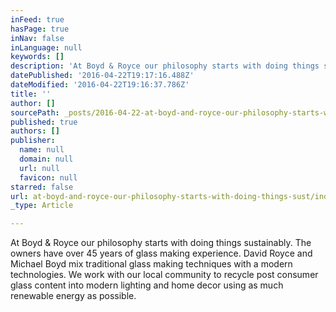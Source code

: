 ```yaml
---
inFeed: true
hasPage: true
inNav: false
inLanguage: null
keywords: []
description: 'At Boyd & Royce our philosophy starts with doing things sustainably. The owners have over 45 years of glass making experience. David Royce and Michael Boyd mix traditional glass making techniques with a modern technologies. We work with our local community to recycle post consumer glass content into modern lighting and home decor using as much renewable energy as possible.'
datePublished: '2016-04-22T19:17:16.488Z'
dateModified: '2016-04-22T19:16:37.786Z'
title: ''
author: []
sourcePath: _posts/2016-04-22-at-boyd-and-royce-our-philosophy-starts-with-doing-things-sust.md
published: true
authors: []
publisher:
  name: null
  domain: null
  url: null
  favicon: null
starred: false
url: at-boyd-and-royce-our-philosophy-starts-with-doing-things-sust/index.html
_type: Article

---
```

At Boyd & Royce our philosophy starts with doing things sustainably. The owners have over 45 years of glass making experience. David Royce and Michael Boyd mix traditional glass making techniques with a modern technologies. We work with our local community to recycle post consumer glass content into modern lighting and home decor using as much renewable energy as possible.